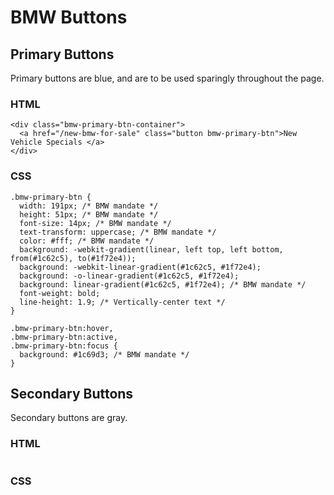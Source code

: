 # BMW Buttons

## Primary Buttons

Primary buttons are blue, and are to be used sparingly throughout the page.

### HTML

```
<div class="bmw-primary-btn-container">
  <a href="/new-bmw-for-sale" class="button bmw-primary-btn">New Vehicle Specials </a>
</div>
```

### CSS

```
.bmw-primary-btn {
  width: 191px; /* BMW mandate */
  height: 51px; /* BMW mandate */
  font-size: 14px; /* BMW mandate */
  text-transform: uppercase; /* BMW mandate */
  color: #fff; /* BMW mandate */
  background: -webkit-gradient(linear, left top, left bottom, from(#1c62c5), to(#1f72e4));
  background: -webkit-linear-gradient(#1c62c5, #1f72e4);
  background: -o-linear-gradient(#1c62c5, #1f72e4);
  background: linear-gradient(#1c62c5, #1f72e4); /* BMW mandate */
  font-weight: bold;
  line-height: 1.9; /* Vertically-center text */
}

.bmw-primary-btn:hover,
.bmw-primary-btn:active,
.bmw-primary-btn:focus {
  background: #1c69d3; /* BMW mandate */
}
```

## Secondary Buttons

Secondary buttons are gray.

### HTML

```

```

### CSS

```

```
